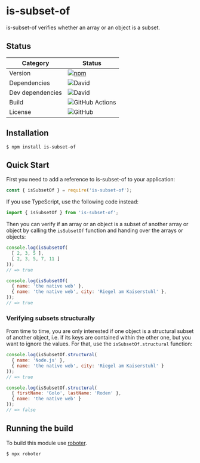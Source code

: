 # is-subset-of

is-subset-of verifies whether an array or an object is a subset.

## Status

| Category         | Status                                                                                                    |
| ---------------- | --------------------------------------------------------------------------------------------------------- |
| Version          | [![npm](https://img.shields.io/npm/v/is-subset-of)](https://www.npmjs.com/package/is-subset-of)           |
| Dependencies     | ![David](https://img.shields.io/david/thenativeweb/is-subset-of)                                          |
| Dev dependencies | ![David](https://img.shields.io/david/dev/thenativeweb/is-subset-of)                                      |
| Build            | ![GitHub Actions](https://github.com/thenativeweb/is-subset-of/workflows/Release/badge.svg?branch=master) |
| License          | ![GitHub](https://img.shields.io/github/license/thenativeweb/is-subset-of)                                |

## Installation

```shell
$ npm install is-subset-of
```

## Quick Start

First you need to add a reference to is-subset-of to your application:

```javascript
const { isSubsetOf } = require('is-subset-of');
```

If you use TypeScript, use the following code instead:

```typescript
import { isSubsetOf } from 'is-subset-of';
```

Then you can verify if an array or an object is a subset of another array or object by calling the `isSubsetOf` function and handing over the arrays or objects:

```javascript
console.log(isSubsetOf(
  [ 2, 3, 5 ],
  [ 2, 3, 5, 7, 11 ]
));
// => true

console.log(isSubsetOf(
  { name: 'the native web' },
  { name: 'the native web', city: 'Riegel am Kaiserstuhl' },
));
// => true
```

### Verifying subsets structurally

From time to time, you are only interested if one object is a structural subset of another object, i.e. if its keys are contained within the other one, but you want to ignore the values. For that, use the `isSubsetOf.structural` function:

```javascript
console.log(isSubsetOf.structural(
  { name: 'Node.js' },
  { name: 'the native web', city: 'Riegel am Kaiserstuhl' }
));
// => true

console.log(isSubsetOf.structural(
  { firstName: 'Golo', lastName: 'Roden' },
  { name: 'the native web' }
));
// => false
```

## Running the build

To build this module use [roboter](https://www.npmjs.com/package/roboter).

```shell
$ npx roboter
```
